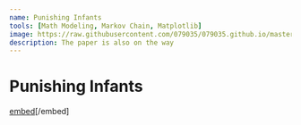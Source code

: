 ```yaml
---
name: Punishing Infants
tools: [Math Modeling, Markov Chain, Matplotlib]
image: https://raw.githubusercontent.com/079035/079035.github.io/master/docs/_projects/model.png
description: The paper is also on the way
---
```


# Punishing Infants

[embed](https://github.com/079035/079035.github.io/master/docs/_projects/scudem-2.pdf)[/embed]
